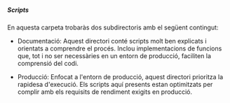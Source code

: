 ##### Scripts
En aquesta carpeta trobaràs dos subdirectoris amb el següent contingut:

  - Documentació: Aquest directori conté scripts molt ben explicats i orientats a comprendre el procés. Inclou implementacions de funcions que, tot i no ser necessàries en un entorn de producció, faciliten la comprensió del codi.

  - Producció: Enfocat a l'entorn de producció, aquest directori prioritza la rapidesa d'execució. Els scripts aquí presents estan optimitzats per complir amb els requisits de rendiment exigits en producció.

